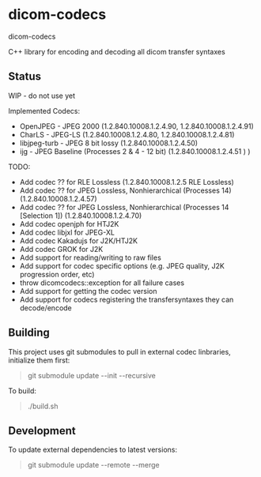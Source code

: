 # dicom-codecs
dicom-codecs

C++ library for encoding and decoding all dicom transfer syntaxes

## Status

WIP - do not use yet

Implemented Codecs:
* OpenJPEG - JPEG 2000 (1.2.840.10008.1.2.4.90, 1.2.840.10008.1.2.4.91)
* CharLS - JPEG-LS (1.2.840.10008.1.2.4.80, 1.2.840.10008.1.2.4.81)
* libjpeg-turb - JPEG 8 bit lossy (1.2.840.10008.1.2.4.50)
* ijg - JPEG Baseline (Processes 2 & 4 - 12 bit) (1.2.840.10008.1.2.4.51 ) )

TODO:
* Add codec ?? for RLE Lossless (1.2.840.10008.1.2.5 RLE Lossless)
* Add codec ?? for JPEG Lossless, Nonhierarchical (Processes 14) (1.2.840.10008.1.2.4.57)
* Add codec ?? for JPEG Lossless, Nonhierarchical (Processes 14 [Selection 1]) (1.2.840.10008.1.2.4.70)
* Add codec openjph for HTJ2K
* Add codec libjxl for JPEG-XL
* Add codec Kakadujs for J2K/HTJ2K
* Add codec GROK for J2K
* Add support for reading/writing to raw files
* Add support for codec specific options (e.g. JPEG quality, J2K progression order, etc)
* throw dicomcodecs::exception for all failure cases
* Add support for getting the codec version
* Add support for codecs registering the transfersyntaxes they can decode/encode


## Building

This project uses git submodules to pull in external codec linbraries, initialize them first:

> git submodule update --init --recursive

To build:

> ./build.sh

## Development

To update external dependencies to latest versions:

> git submodule update --remote --merge

